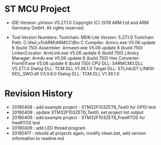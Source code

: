 # ST MCU Project
- IDE-Version:
μVision V5.27.1.0
Copyright (C) 2019 ARM Ltd and ARM Germany GmbH. All rights reserved.

- Tool Version Numbers:
Toolchain:        MDK-Lite  Version: 5.27.1.0
Toolchain Path:    C:\Keil_v5\ARM\ARMCC\Bin
C Compiler:         Armcc.exe        V5.06 update 6 (build 750)
Assembler:          Armasm.exe        V5.06 update 6 (build 750)
Linker/Locator:     ArmLink.exe        V5.06 update 6 (build 750)
Library Manager:    ArmAr.exe        V5.06 update 6 (build 750)
Hex Converter:      FromElf.exe        V5.06 update 6 (build 750)
CPU DLL:               SARMCM3.DLL          V5.27.1.0
Dialog DLL:         TCM.DLL              V1.36.1.0
Target DLL:             STLink\ST-LINKIII-KEIL_SWO.dll      V3.0.6.0
Dialog DLL:         TCM.DLL              V1.36.1.0



# Revision History
- 20190408 : add example project - STM32F103ZET6_Test0 for GPIO test
- 20190409 : update STM32F103ZET6_Test0, set project list output
- 20190409 : add example project - STM32F103ZET6_FreeRTOS for freeRTOS test
- 20190409 : add LED thread program
- 20190417 : rebuild all projects again, modify clean.bat, add version information to readme.md




